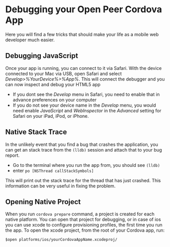 # Debugging your Open Peer Cordova App
Here you will find a few tricks that should make your life as a mobile web
developer much easier.

## Debugging JavaScript
Once your app is running, you can connect to it via Safari. With the device
connected to your Mac via USB, open Safari and select *Develop>%YourDevice%>%App%*.
This will connect the debugger and you can now inspect and debug your HTML5 app

* If you dont see the *Develop* menu in Safari, you need to enable that in advance
preferences on your computer
* If you do not see your device name in the *Develop* menu, you would need
enable *JavaScript* and *WebInspector* in the *Advanced* setting for Safari on
your iPad, iPod, or iPhone.

## Native Stack Trace
In the unlikely event that you find a bug that crashes the application, you
can get an stack trace from the `(lldb)` session and attach that to your bug report.

* Go to the terminal where you run the app from, you should see `(lldb)`
* enter `po [NSThread callStackSymbols]`

This will print out the stack trace for the thread that has just crashed. This
information can be very useful in fixing the problem.

## Opening Native Project
When you run `cordova prepare` command, a project is created for each native
platform. You can open that project for debugging, or in case of ios you can
use xcode to configure provisioning profiles, the first time you run the app.
To open the xcode project, from the root of your Cordova app, run:
```
$open platforms/ios/yourCordovaAppName.xcodeproj/
```
